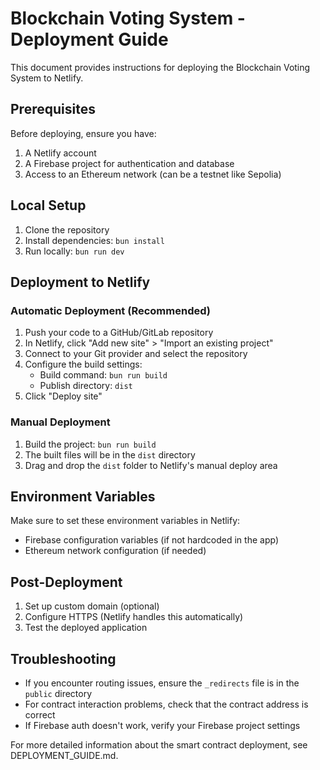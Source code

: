 # Blockchain Voting System - Deployment Guide

This document provides instructions for deploying the Blockchain Voting System to Netlify.

## Prerequisites

Before deploying, ensure you have:

1. A Netlify account
2. A Firebase project for authentication and database
3. Access to an Ethereum network (can be a testnet like Sepolia)

## Local Setup

1. Clone the repository
2. Install dependencies: `bun install`
3. Run locally: `bun run dev`

## Deployment to Netlify

### Automatic Deployment (Recommended)

1. Push your code to a GitHub/GitLab repository
2. In Netlify, click "Add new site" > "Import an existing project"
3. Connect to your Git provider and select the repository
4. Configure the build settings:
   - Build command: `bun run build`
   - Publish directory: `dist`
5. Click "Deploy site"

### Manual Deployment

1. Build the project: `bun run build`
2. The built files will be in the `dist` directory
3. Drag and drop the `dist` folder to Netlify's manual deploy area

## Environment Variables

Make sure to set these environment variables in Netlify:

- Firebase configuration variables (if not hardcoded in the app)
- Ethereum network configuration (if needed)

## Post-Deployment

1. Set up custom domain (optional)
2. Configure HTTPS (Netlify handles this automatically)
3. Test the deployed application

## Troubleshooting

- If you encounter routing issues, ensure the `_redirects` file is in the `public` directory
- For contract interaction problems, check that the contract address is correct
- If Firebase auth doesn't work, verify your Firebase project settings

For more detailed information about the smart contract deployment, see DEPLOYMENT_GUIDE.md.
